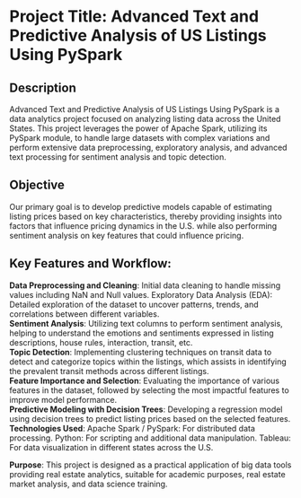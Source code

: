 # Project Title: Advanced Text and Predictive Analysis of US Listings Using PySpark

## Description
Advanced Text and Predictive Analysis of US Listings Using PySpark is a data analytics project focused on analyzing listing data across the United States. This project leverages the power of Apache Spark, utilizing its PySpark module, to handle large datasets with complex variations and perform extensive data preprocessing, exploratory analysis, and advanced text processing for sentiment analysis and topic detection.

## Objective
Our primary goal is to develop predictive models capable of estimating listing prices based on key characteristics, thereby providing insights into factors that influence pricing dynamics in the U.S. while also performing sentiment analysis on key features that could influence pricing.

## Key Features and Workflow:
**Data Preprocessing and Cleaning**: Initial data cleaning to handle missing values including NaN and Null values.
Exploratory Data Analysis (EDA): Detailed exploration of the dataset to uncover patterns, trends, and correlations between different variables.  
**Sentiment Analysis**: Utilizing text columns to perform sentiment analysis, helping to understand the emotions and sentiments expressed in listing descriptions, house rules, interaction, transit, etc.  
**Topic Detection**: Implementing clustering techniques on transit data to detect and categorize topics within the listings, which assists in identifying the prevalent transit methods across different listings.  
**Feature Importance and Selection**: Evaluating the importance of various features in the dataset, followed by selecting the most impactful features to improve model performance.  
**Predictive Modeling with Decision Trees**: Developing a regression model using decision trees to predict listing prices based on the selected features.  
**Technologies Used**:
Apache Spark / PySpark: For distributed data processing.
Python: For scripting and additional data manipulation.
Tableau: For data visualization in different states across the U.S.

**Purpose**: This project is designed as a practical application of big data tools providing real estate analytics, suitable for academic purposes, real estate market analysis, and data science training.
